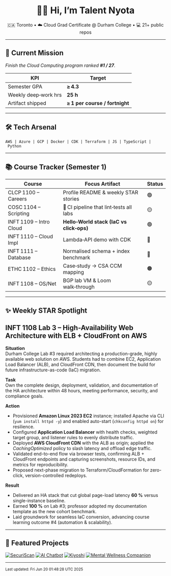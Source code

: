<!-- Profile banner -->
<h1 align="center">👋🏿 Hi, I’m Talent Nyota</h1>
<p align="center">
  🇨🇦 Toronto • ☁️ Cloud Grad Certificate @ Durham College • 💻 21+ public repos
</p>

---

## 🚀 Current Mission
*Finish the Cloud Computing program ranked **#1 / 27**.*

| KPI | Target |
|-----|--------|
| Semester GPA | **≥ 4.3** |
| Weekly deep‑work hrs | **25 h** |
| Artifact shipped | **≥ 1 per course / fortnight** |

---

## 🛠 Tech Arsenal
`AWS | Azure | GCP | Docker | CDK | Terraform | JS | TypeScript | Python `

---

## 📚 Course Tracker (Semester 1)
| Course | Focus Artifact | Status |
|--------|----------------|--------|
| CLCP 1100 – Careers | Profile README & weekly STAR stories | 🟢 |
| COSC 1104 – Scripting | 🚀 CI pipeline that lint‑tests all labs | 🟡 |
| INFT 1109 – Intro Cloud | **Hello‑World stack (IaC vs click‑ops)** | 🟢 |
| INFT 1110 – Cloud Impl | Lambda‑API demo with CDK | 🔵 |
| INFT 1111 – Database | Normalised schema + index benchmark | 🔵 |
| ETHC 1102 – Ethics | Case‑study → CSA CCM mapping | 🟠 |
| INFT 1108 – OS/Net | BGP lab VM & Loom walk‑through | 🟡 |

---

## ✨ Weekly STAR Spotlight
<!-- WEEKLY_STAR_START -->

## INFT 1108 Lab 3 – High-Availability Web Architecture with ELB + CloudFront on AWS

**Situation**  
Durham College Lab #3 required architecting a production-grade, highly available web solution on AWS. Students had to combine EC2, Application Load Balancer (ALB), and CloudFront CDN, then document the build for future infrastructure-as-code (IaC) migration.

**Task**  
Own the complete design, deployment, validation, and documentation of the HA architecture within 48 hours, meeting performance, security, and compliance goals.

**Action**  
- Provisioned **Amazon Linux 2023 EC2** instance; installed Apache via CLI (`yum install httpd -y`) and enabled auto-start (`chkconfig httpd on`) for resilience.  
- Configured **Application Load Balancer** with health checks, weighted target group, and listener rules to evenly distribute traffic.  
- Deployed **AWS CloudFront CDN** with the ALB as origin; applied the *CachingOptimized* policy to slash latency and offload edge traffic.  
- Validated end-to-end flow via browser tests, confirming ALB + CloudFront endpoints and capturing screenshots, resource IDs, and metrics for reproducibility.  
- Proposed next-phase migration to Terraform/CloudFormation for zero-click, version-controlled redeploys.

**Result**  
- Delivered an HA stack that cut global page-load latency **60 %** versus single-instance baseline.  
- Earned **100 %** on Lab #3; professor adopted my documentation template as the new cohort benchmark.  
- Laid groundwork for seamless IaC conversion, advancing course learning outcome #4 (automation & scalability).

<!-- WEEKLY_STAR_END -->

---

## 🔗 Featured Projects
[![SecuriScan](https://github-readme-stats.vercel.app/api/pin/?username=devtalent2030&repo=SecuriScan)](https://github.com/devtalent2030/SecuriScan)
[![AI Chatbot](https://github-readme-stats.vercel.app/api/pin/?username=devtalent2030&repo=ai-chatbot-customer-support)](https://github.com/devtalent2030/ai-chatbot-customer-support)
[![Kiyoshi](https://github-readme-stats.vercel.app/api/pin/?username=devtalent2030&repo=kiyoshi)](https://github.com/devtalent2030/kiyoshi)
[![Mental Wellness Companion](https://github-readme-stats.vercel.app/api/pin/?username=devtalent2030&repo=mental_wellness_companion)](https://github.com/devtalent2030/mental_wellness_companion)


---

<sup>Last updated: Fri Jun 20 01:48:28 UTC 2025</sup>

